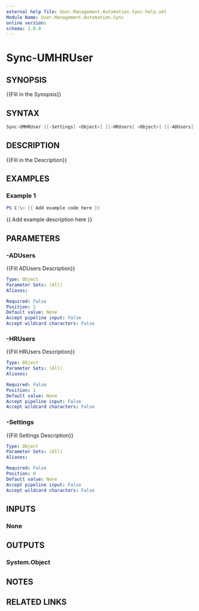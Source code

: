 ```yaml
---
external help file: User.Management.Automation.Sync-help.xml
Module Name: User.Management.Automation.Sync
online version:
schema: 2.0.0
---
```


# Sync-UMHRUser

## SYNOPSIS

{{Fill in the Synopsis}}

## SYNTAX

```powershell
Sync-UMHRUser [[-Settings] <Object>] [[-HRUsers] <Object>] [[-ADUsers] <Object>]
```

## DESCRIPTION

{{Fill in the Description}}

## EXAMPLES

### Example 1

```powershell
PS C:\> {{ Add example code here }}
```

{{ Add example description here }}

## PARAMETERS

### -ADUsers

{{Fill ADUsers Description}}

```yaml
Type: Object
Parameter Sets: (All)
Aliases:

Required: False
Position: 2
Default value: None
Accept pipeline input: False
Accept wildcard characters: False
```

### -HRUsers

{{Fill HRUsers Description}}

```yaml
Type: Object
Parameter Sets: (All)
Aliases:

Required: False
Position: 1
Default value: None
Accept pipeline input: False
Accept wildcard characters: False
```

### -Settings

{{Fill Settings Description}}

```yaml
Type: Object
Parameter Sets: (All)
Aliases:

Required: False
Position: 0
Default value: None
Accept pipeline input: False
Accept wildcard characters: False
```

## INPUTS

### None

## OUTPUTS

### System.Object

## NOTES

## RELATED LINKS
